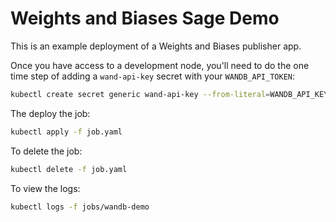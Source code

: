 # Weights and Biases Sage Demo

This is an example deployment of a Weights and Biases publisher app.

Once you have access to a development node, you'll need to do the one time step of adding a `wand-api-key` secret with your `WANDB_API_TOKEN`:

```sh
kubectl create secret generic wand-api-key --from-literal=WANDB_API_KEY=YOURAPIKEY
```

The deploy the job:

```sh
kubectl apply -f job.yaml
```

To delete the job:

```sh
kubectl delete -f job.yaml
```

To view the logs:

```sh
kubectl logs -f jobs/wandb-demo
```
